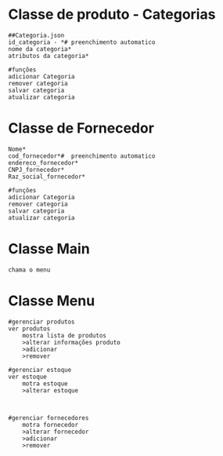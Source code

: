 
# Classe de produto - Categorias
    ##Categoria.json
    id_categoria - *# preenchimento automatico 
    nome da categoria*
    atributos da categoria*

    #funções
    adicionar Categoria
    remover categoria
    salvar categoria
    atualizar categoria

    
    
        
# Classe de Fornecedor
    Nome*
    cod_fornecedor*#  preenchimento automatico
    endereco_fornecedor*
    CNPJ_fornecedor*
    Raz_social_fornecedor*

    #funções
    adicionar Categoria
    remover categoria
    salvar categoria
    atualizar categoria

# Classe Main
    chama o menu

# Classe Menu
    
    #gerenciar produtos
    ver produtos
        mostra lista de produtos
        >alterar informações produto
        >adicionar
        >remover

    #gerenciar estoque
    ver estoque
        motra estoque
        >alterar estoque



    #gerenciar fornecedores
        motra fornecedor
        >alterar fornecedor
        >adicionar
        >remover



